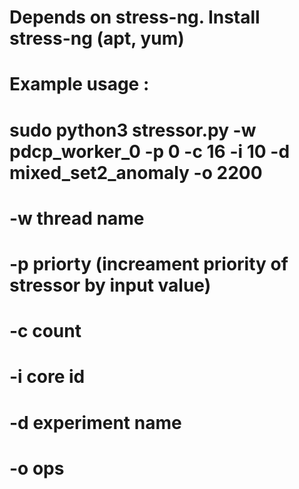 # Depends on stress-ng. Install stress-ng (apt, yum) 
# Example usage : 
# sudo python3 stressor.py -w pdcp_worker_0 -p 0 -c 16 -i 10 -d mixed_set2_anomaly -o 2200
# -w thread name
# -p priorty (increament priority of stressor by input value)
# -c count
# -i core id
# -d experiment name
# -o ops 
